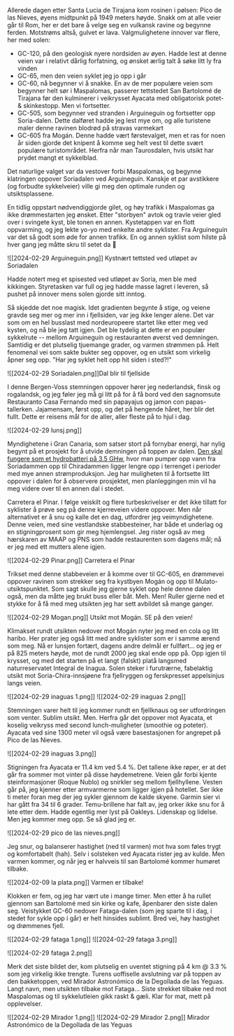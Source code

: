 Allerede dagen etter Santa Lucia de Tirajana kom rosinen i pølsen: Pico de las Nieves, øyens midtpunkt på 1949 meters høyde. Snakk om at alle veier går til Rom, her er det bare å velge seg en vulkansk ravine og begynne ferden. Motstrøms altså, gulvet er lava. Valgmulighetene innover  var flere, her med solen:
* GC-120, på den geologisk nyere nordsiden av øyen. Hadde lest at denne veien var i relativt dårlig forfatning, og ønsket ærlig talt å søke litt ly fra vinden
* GC-65, men den veien syklet jeg jo opp i går
* GC-60, nå begynner vi å snakke. En av de mer populære veien som begynner helt sør i Maspalomas, passerer tettstedet San Bartolomé de Tirajana før den kulminerer i veikrysset Ayacata med obligatorisk potet- & skinkestopp. Men vi fortsetter.
* GC-505, som begynner ved stranden i Arguineguín og fortsetter opp Soria-dalen. Dette dalføret hadde jeg lest mye om, og alle turistene maler denne ravinen blodrød på stravas varmekart
* GC-605 fra Mogán. Denne hadde vært førstevalget, men et ras for noen år siden gjorde det knipent å komme seg helt vest til dette svært populære turistområdet. Herfra når man Taurosdalen, hvis utsikt har prydet mangt et sykkelblad.

Det naturlige valget var da vestover forbi Maspalomas, og begynne klatringen oppover Soriadalen ved Arguineguín. Kanskje et par avstikkere (og forbudte sykkelveier) ville gi meg den optimale runden og utsiktsplassene.

En tidlig oppstart nødvendiggjorde gilet, og høy trafikk i Maspalomas ga ikke drømmestarten jeg ønsket. Etter "storbyen" avtok og travle veier gled over i svingete kyst, ble tonen en annen. Kystetappen var en flott oppvarming, og jeg lekte yo-yo med enkelte andre syklister. Fra Arguineguín var det så godt som øde for annen trafikk. En og annen syklist som hilste på hver gang jeg måtte skru til setet da 🤡

![[2024-02-29 Arguineguin.png]]
Kystnært tettsted ved utløpet av Soriadalen

Hadde notert meg et spisested ved utløpet av Soria, men ble med kikkingen. Styretasken var full og jeg hadde masse lagret i leveren, så pushet på innover mens solen gjorde sitt inntog.

Så skjedde det noe magisk. Idet gradienten begynte å stige, og veiene gravde seg mer og mer inn i fjellsiden, var jeg ikke lenger alene. Det var som om en hel busslast med nordeuropeere startet like etter meg ved kysten, og nå ble jeg tatt igjen. Det ble tydelig at dette er en populær sykkelrute -- mellom Arguineguín og restauranten øverst ved demningen. Samtidig er det plutselig tjuemange grader, og varmen strømmen på. Helt fenomenal vei som sakte bukter seg oppover, og en utsikt som virkelig åpner seg opp. "Har jeg syklet helt opp hit siden i sted?!"

![[2024-02-29 Soriadalen.png]]Dal blir til fjellside

I denne Bergen-Voss stemningen oppover hører jeg nederlandsk, finsk og rogalandsk, og jeg føler jeg må gi litt på for å få bord ved den sagnomsute Restauranto Casa Fernando med sin papayajus og jamon con papas-tallerken. Jajamensam, først opp, og det på hengende håret, her blir det fullt. Dette er reisens mål for de aller, aller fleste på to hjul i dag.

![[2024-02-29 lunsj.png]]

Myndighetene i Gran Canaria, som satser stort på fornybar energi, har nylig begynt på et prosjekt for å utvide demningen på toppen av dalen. [Den skal fungere som et hydrobatteri på 3.5 GHw](https://www.gevernova.com/news/press-releases/ge-selected-to-deliver-pumped-storage-technology-for-200-mw-chira-soria-project-gran-canaria-spain), hvor man pumper opp vann fra Soriadammen opp til Chiradammen ligger lengre opp i terrenget i perioder med mye annen strømproduksjon. Jeg har muligheten til å fortsette litt oppover i dalen for å observere prosjektet, men planleggingen min vil ha meg videre over til en annen dal i stedet.

Carretera el Pinar. I følge veiskilt og flere turbeskrivelser er det ikke tillatt for syklister å prøve seg på denne kjerreveien videre oppover. Men når alternativet er å snu og kalle det en dag, utfordrer jeg veimyndighetene. Denne veien, med sine vestlandske stabbesteiner, har både et underlag og en stigningprosent som gir meg hjemlengsel. Jeg rister også av meg hærskaren av MAAP og PNS som hadde restaurenten som dagens mål; nå er jeg med ett mutters alene igjen. 

![[2024-02-29 Pinar.png]]
Carretera el Pinar

Trikset med denne stabbeveien er å komme over til GC-605, en drømmevei oppover ravinen som strekker seg fra kystbyen Mogán og opp til Mulato-utsiktspunktet. Som sagt skulle jeg gjerne syklet opp hele denne dalen også, men da måtte jeg brukt buss eller båt. Meh. Men! Ruller gjerne ned et stykke for å få med meg utsikten jeg har sett avbildet så mange ganger.

![[2024-02-29 Mogan.png]]
Utsikt mot Mogán. SE på den veien!

Klimakset rundt utsikten nedover mot Mogán nyter jeg med en cola og litt haribo. Her prater jeg også litt med andre syklister som er i samme ærend som meg. Nå er lunsjen fortært, dagens andre delmål er fullført... og jeg er på 825 meters høyde, mot de rundt 2000 jeg skal ende opp på. Opp igjen til krysset, og med det starten på et langt (falskt) platå langsmed naturreservatet Integral de Inagua. Solen steker i furutrærne, fabelaktig utsikt mot Soria-Chira-innsjøene fra fjellryggen og ferskpresset appelsinjus langs veien. 

![[2024-02-29 inaguas 1.png]]
![[2024-02-29 inaguas 2.png]]

Stemningen varer helt til jeg kommer rundt en fjellknaus og ser utfordringen som venter. Sublim utsikt. Men. Herfra går det oppover mot Ayacata, et koselig veikryss med second lunch-muligheter (smoothie og poteter). Ayacata ved sine 1300 meter vil også være basestasjonen for angrepet på Pico de las Nieves.

![[2024-02-29 inaguas 3.png]]

Stigningen fra Ayacata er 11.4 km ved 5.4 %. Det tallene ikke røper, er at det går fra sommer mot vinter på disse høydemetrene. Veien går forbi kjente steinformasjoner (Roque Nublo) og snirkler seg mellom fjellhyllene. Vesten går på, jeg kjenner etter armvarmerne som ligger igjen på hotellet. Ser ikke ti meter foran meg der jeg sykler gjennom de kalde skyene. Garmin sier vi har gått fra 34 til 6 grader. Temu-brillene har falt av, jeg orker ikke snu for å lete etter dem. Hadde egentlig mer lyst på Oakleys. Lidenskap og lidelse. Men jeg kommer meg opp. Se så glad jeg er.

![[2024-02-29 pico de las nieves.png]]

Jeg snur, og balanserer hastighet (ned til varmen) mot hva som føles trygt og komfortabelt (hah). Selv i solsteken ved Ayacata rister jeg av kulde. Men varmen kommer, og når jeg er halvveis til san Bartolomé kommer humøret tilbake.

![[2024-02-09 la plata.png]]
Varmen er tilbake!

Klokken er fem, og jeg har vært ute i mange timer. Men etter å ha rullet gjennom san Bartolomé med sin kirke og kafe, åpenbarer den siste dalen seg. Veistykket GC-60 nedover Fataga-dalen (som jeg sparte til i dag, i stedet for sykle opp i går) er helt hinsides sublimt. Bred vei, høy hastighet og drømmenes fjell. 

![[2024-02-29 fataga 1.png]]
![[2024-02-29 fataga 3.png]]

![[2024-02-29 fataga 2.png]]

Merk det siste bildet der, kom plutselig en uventet stigning på 4 km @ 3.3 % som jeg virkelig ikke trengte. Turens uoffiselle avslutning var på toppen av den bakketoppen, ved Mirador Astronómico de la Degollada de las Yeguas. Langt navn, men utsikten tilbake mot Fataga... Siste strekket tilbake ned mot Maspalomas og til sykkelutleien gikk raskt & gæli. Klar for mat, mett på opplevelser.

![[2024-02-29 Mirador 1.png]]
![[2024-02-29 Mirador 2.png]]
Mirador Astronómico de la Degollada de las Yeguas